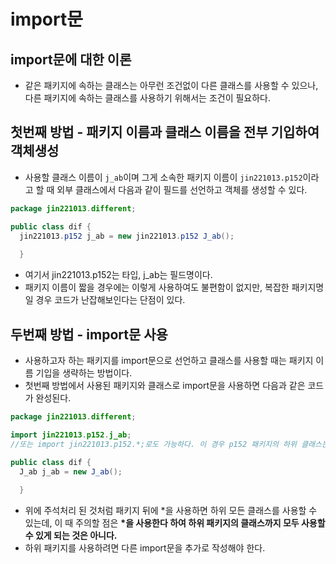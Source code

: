 # import문
## import문에 대한 이론
- 같은 패키지에 속하는 클래스는 아무런 조건없이 다른 클래스를 사용할 수 있으나, 다른 패키지에 속하는 클래스를 사용하기 위해서는 조건이 필요하다.
## 첫번째 방법 - 패키지 이름과 클래스 이름을 전부 기입하여 객체생성
- 사용할 클래스 이름이 `j_ab`이며 그게 소속한 패키지 이름이 `jin221013.p152`이라고 할 때 외부 클래스에서 다음과 같이 필드를 선언하고 객체를 생성할 수 있다.
```java
package jin221013.different;

public class dif {
  jin221013.p152 j_ab = new jin221013.p152 J_ab(); 
  
  }
```
- 여기서 jin221013.p152는 타입, j_ab는 필드명이다.
- 패키지 이름이 짧을 경우에는 이렇게 사용하여도 불편함이 없지만, 복잡한 패키지명일 경우 코드가 난잡해보인다는 단점이 있다.

## 두번째 방법 - import문 사용
- 사용하고자 하는 패키지를 import문으로 선언하고 클래스를 사용할 때는 패키지 이름 기입을 생략하는 방법이다.
- 첫번째 방법에서 사용된 패키지와 클래스로 import문을 사용하면 다음과 같은 코드가 완성된다.
```java
package jin221013.different;

import jin221013.p152.j_ab;
//또는 import jin221013.p152.*;로도 가능하다. 이 경우 p152 패키지의 하위 클래스는 모두 사용이 가능하게 해준다.

public class dif {
  J_ab j_ab = new J_ab(); 
  
  }
```
- 위에 주석처리 된 것처럼 패키지 뒤에 *을 사용하면 하위 모든 클래스를 사용할 수 있는데, 이 때 주의할 점은 __*을 사용한다 하여 하위 패키지의 클래스까지 모두 사용할 수 있게 되는 것은 아니다.__  
- 하위 패키지를 사용하려면 다른 import문을 추가로 작성해야 한다.  
